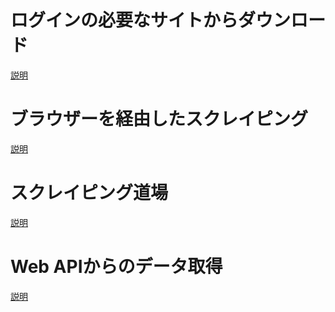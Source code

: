 # ログインの必要なサイトからダウンロード
[説明](./INSTRUCTION1.md)

# ブラウザーを経由したスクレイピング
[説明](./INSTRUCTION2.md)

# スクレイピング道場
[説明](./INSTRUCTION3.md)

# Web APIからのデータ取得
[説明](./INSTRUCTION4.md)
